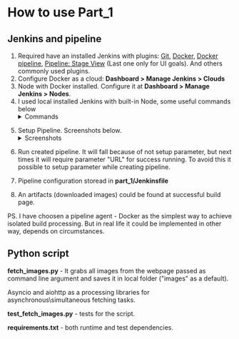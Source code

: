# How to use Part_1

## Jenkins and pipeline
1. Required have an installed Jenkins with plugins: [Git](https://plugins.jenkins.io/git/), [Docker](https://plugins.jenkins.io/docker-plugin/), [Docker pipeline](https://plugins.jenkins.io/docker-workflow/), [Pipeline: Stage View](https://plugins.jenkins.io/pipeline-stage-view/) (Last one only for UI goals). And others commonly used plugins.
2. Configure Docker as a cloud: **Dashboard > Manage Jenkins > Clouds**
3. Node with Docker installed. Configure it at **Dashboard > Manage Jenkins > Nodes**.
4. I used local installed Jenkins with built-in Node, some useful commands below <details><summary>Commands</summary>
docker run -d -p 8080:8080 --name jenkins -e DOCKER_HOST=tcp://host.docker.internal:2375 jenkins/jenkins
<br /> docker exec -it -u root jenkins bash <br /> apt-get update <br /> apt-get install -y docker.io <br /> usermod -aG docker jenkins <br /> cat /var/jenkins_home/secrets/initialAdminPassword
</details>

5. Setup Pipeline. Screenshots below. <details><summary>Screenshots</summary>
**Step 1** ![Step 1](https://raw.githubusercontent.com/RomanKovalev/jnks/0c8c1eef186485995d3ff600d9a2f3ee49ff4836/part_1/readme_images/step1.png) <br /><br />
**Step 2** ![Step 2](https://raw.githubusercontent.com/RomanKovalev/jnks/0c8c1eef186485995d3ff600d9a2f3ee49ff4836/part_1/readme_images/step2.png) <br /><br />
**Step 3** ![Step 3](https://raw.githubusercontent.com/RomanKovalev/jnks/0c8c1eef186485995d3ff600d9a2f3ee49ff4836/part_1/readme_images/step3.png) <br /><br />

</details>

6. Run created pipeline. It will fall because of not setup parameter, but next times it will require parameter "URL" for success running. To avoid this it possible to setup parameter while creating pipeline.

7. Pipeline configuration storead in **part_1/Jenkinsfile**
8. An artifacts (downloaded images) could be found at successful build page.

PS. I have choosen a pipeline agent - Docker as the simplest way to achieve isolated build processing. But in real life it could be implemented in other way, depends on circumstances.

## Python script
**fetch_images.py** - It grabs all images from the webpage passed as command line argument and saves it in local folder ("images" as a default).

Asyncio and aiohttp as a processing libraries for asynchronous\simultaneous fetching tasks. 

**test_fetch_images.py** - tests for the script.

**requirements.txt** - both runtime and test dependencies.
